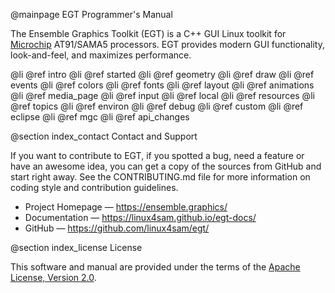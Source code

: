 @mainpage EGT Programmer's Manual

The Ensemble Graphics Toolkit (EGT) is a C++ GUI Linux toolkit for
[Microchip](http://www.microchip.com) AT91/SAMA5 processors.  EGT provides
modern GUI functionality, look-and-feel, and maximizes performance.

@li @ref intro
@li @ref started
@li @ref geometry
@li @ref draw
@li @ref events
@li @ref colors
@li @ref fonts
@li @ref layout
@li @ref animations
@li @ref media_page
@li @ref input
@li @ref local
@li @ref resources
@li @ref topics
@li @ref environ
@li @ref debug
@li @ref custom
@li @ref eclipse
@li @ref mgc
@li @ref api_changes

@section index_contact Contact and Support

If you want to contribute to EGT, if you spotted a bug, need a feature or have
an awesome idea, you can get a copy of the sources from GitHub and start right
away. See the CONTRIBUTING.md file for more information on coding style and
contribution guidelines.

- Project Homepage — https://ensemble.graphics/
- Documentation — https://linux4sam.github.io/egt-docs/
- GitHub — https://github.com/linux4sam/egt/

@section index_license License

This software and manual are provided under the terms of the
[Apache License, Version 2.0](https://www.apache.org/licenses/LICENSE-2.0).
